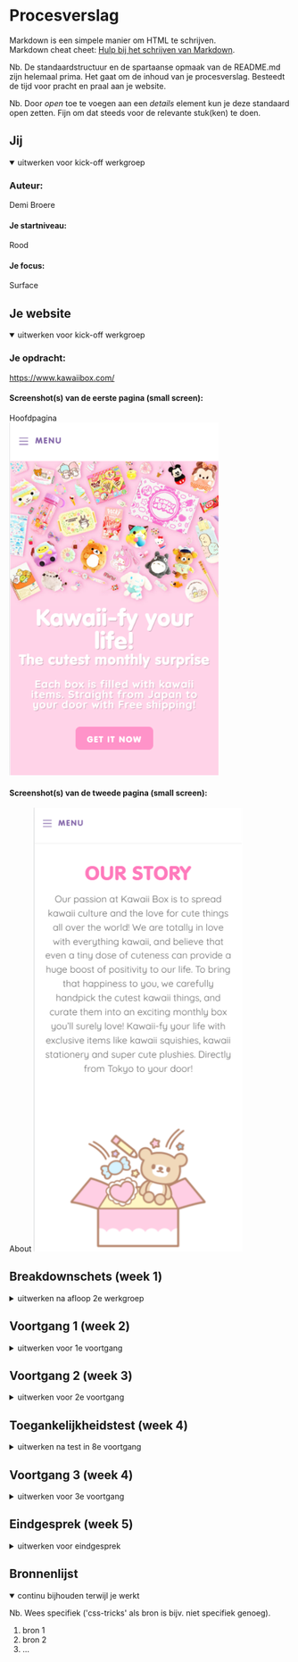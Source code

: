 # Procesverslag
Markdown is een simpele manier om HTML te schrijven.  
Markdown cheat cheet: [Hulp bij het schrijven van Markdown](https://github.com/adam-p/markdown-here/wiki/Markdown-Cheatsheet).

Nb. De standaardstructuur en de spartaanse opmaak van de README.md zijn helemaal prima. Het gaat om de inhoud van je procesverslag. Besteedt de tijd voor pracht en praal aan je website.

Nb. Door *open* toe te voegen aan een *details* element kun je deze standaard open zetten. Fijn om dat steeds voor de relevante stuk(ken) te doen.





## Jij

<details open>
<summary>uitwerken voor kick-off werkgroep</summary>

### Auteur:
Demi Broere

#### Je startniveau:
Rood

#### Je focus:
Surface
 
</details>





## Je website

<details open>
<summary>uitwerken voor kick-off werkgroep</summary>

### Je opdracht: 
 https://www.kawaiibox.com/
 
#### Screenshot(s) van de eerste pagina (small screen): 
Hoofdpagina  
<img src="images/Screenshot_1.png" width="375px" alt="omschrijving van de pagina">

#### Screenshot(s) van de tweede pagina (small screen):
About
 <img src="images/Screenshot_2.png" width="375px" alt="omschrijving van de pagina"> 
 
</details>





## Breakdownschets (week 1)

<details>
<summary>uitwerken na afloop 2e werkgroep</summary>

### de hele pagina: 
<img src="images/Breakdown-schets.png" width="375px" alt="breakdown van de hele pagina">

### dynamisch deel (bijv menu): 
<img src="images/dynamic-sketch.png" width="375px" alt="breakdown van een dynamisch deel">

</details>





## Voortgang 1 (week 2)

<details>
<summary>uitwerken voor 1e voortgang</summary>

### Stand van zaken
Ik ben deze week druk bezig geweest met het opzetten van de html en langzaam aan begonnen met het toevoegen van de CSS. Het was erg lastig om er mee te beginnen, omdat het alweer een tijdje geleden was dat ik code heb aangeraakt. Ik vond het dan in het begin ook wel erg overweldigend, maar eenmaal bezig ging het eigenlijk wel goed. Dat we nu weer tijd hebben om in het klaslokaal aan de slag te gaan heeft mij erg goed geholpen, omdat ik het makkelijker vind om hulp te vragen in de klas dan via online. 
 
Er was een ding waar ik een beetje tegenaan liep en dat was het onderstaande. In de officiële website is dit een slider met buttons, maar ik heb er een slider van gemaakt met scroll. Ik hoop een carousel nog toe te voegen bij een ander deel van de website, zodat ik die er toch in verwerkt heb. 
 <img src="images/lastig.png" width="375px" alt="breakdown van een dynamisch deel">
 
 
### Agenda voor meeting
samen met je groepje opstellen

Teamgenoten communiceren niet. 


### Verslag van meeting
 
De meeting ging eigenlijk prima, ik vond het wel fijn om weer even bezig te zijn. Ik had niet veel vragen, omdat ik nog niet heel ver was. De enige vraag die ik had was of het nodig was om elke keer de code te moeten herhalen, maar dat was (gelukkig) niet het geval. Anders had ik dat nog moeten aanpassen. De studentassistenten hadden mij een goede tip gegeven om aan de slag te gaan met de carousel. 

</details>





## Voortgang 2 (week 3)

<details>
<summary>uitwerken voor 2e voortgang</summary>

### Stand van zaken
 Ik sta er redelijk goed voor, ik ben goed bezig geweest met de eerste pagina en als deze af is kan ik makkelijker door naar de tweede pagina, omdat dan alles al goed staat. Wat ik erg lastig vind om te doen is de carousel, maar daar heb ik ook nog niet echt naar gekeken. Hier en daar heb ik geprobeerd verschillende delen al wat responsive te maken, omdat ik dat leuk vond om te doen en omdat ik het af en toe vervelend vind om maar met één ding bezig te zijn ( in dit geval de surface plane ). Al met al vind ik dat ik goed op weg ben.
 
Eindelijk had ik de form goed gekregen. 
 
<img src="images/Screenshot_3.png" width="375px" alt="form deel">

### Agenda voor meeting
samen met je groepje opstellen

Teamgenoten communiceren niet. 


### Verslag van meeting

 In de meeting was naar voren gekomen dat niet precies alles hetzelfde moest en dat je ook dingen anders mag doen. Dit gaf me wel wat meer rust. Ik moest nog wat focussen op de buttons en de margins rondom de footer. Dit heb ik dan ook aangepast.

</details>





## Toegankelijkheidstest (week 4)

<details>
<summary>uitwerken na test in 8e voortgang</summary>

### Bevindingen
Lijst met je bevindingen die in de test naar voren kwamen:

1.	States toevoegen ( focus, hover, disabled, active, visited ) 
2.	Hamburger menu verduidelijken, krijg button
3.	Blockquote verduidelijken
4.	Geef body een ID en maak van sections weer :first-of
5.	Buttons vergroten voor mobiel 
6.	Linkjes vergroten van de footer
7.	About mobile tekst breder maken 
8.	Social media buttons aanpassen, want de naam doet het niet op screenreader
9.	Label boven input


#### States toevoegen, met name focus.
De focus valt niet op. 
 
De kleuren van de focus aanpassen en eventueel een border, zodat de aandacht van de gebruiker wordt getrokken.

#### Mobiel menu
De menubutton op mobiel wordt weergegeven als button door de screenreader. 

Een alt toevoegen aan de button. 


#### Blockquote verduidelijken.
Het was niet echt duidelijk dat het ging om een quote. 

Hier een omschrijving van hoe het opgelost kan worden (met indien nodig een afbeelding)


#### Footer links
De linkjes van de footer waren zo klein dat ze moeilijk te lezen waren. 

De tekst iets groter maken, zodat het niet zo wegvalt en gebruikers het alsnog kunnen lezen. 

#### Label boven input email
Het was voor de screenreader niet duidelijk, ook is het voor mensen die het moeilijk vinden om zich te concentreren misschien moeilijk te onthouden dat het bij deze gaat om een e-mail. 

Een label toevoegen met 'e-mail'. 

#### Social media buttons aanpassen, want de naam doet het niet op screenreader

De social media buttons werden door de screenreader helemaal niet opgelezen, waardoor ze niet zouden snappen waar het over ging. 

Alts toevoegen?

#### About mobile tekst breder maken 

Op de mobiele pagina was de about tekst heel erg smal. 

De width aanpassen, zodat het de hele breedte in beslag neemt. 

#### Buttons vergroten voor mobiel 
De buttons op mobiel vielen niet erg op en waren moeilijk aan te klikken voor mensen met een beperking zoals parkinson, waarbij je hele arm trilt en je weinig controle hebt. 

</details>





## Voortgang 3 (week 4)

<details>
<summary>uitwerken voor 3e voortgang</summary>

### Stand van zaken
Ook deze week verliep eigenlijk alles weer soepel, ik wist wat me te doen stond en waar ik nog aan moest werken om mijn eindproduct te kunnen opleveren. Ik vond de carousel erg lastig om te doen. 


### Agenda voor meeting
samen met je groepje opstellen

We bespraken niet echt dingen met het groepje, we gingen vaak gewoon over de algemene dingen per persoon en bespraken daar waar we tegen aan liepen. 


### Verslag van meeting
hier na afloop snel de uitkomsten van de meeting vastleggen

- punt 1
- punt 2
- nog een punt
- ...

</details>





## Eindgesprek (week 5)

<details>
<summary>uitwerken voor eindgesprek</summary>

### Stand van zaken
hier dit ging goed & dit was lastig (neem ook screenshots op van delen van je website en code)

### Screenshot(s)

hier screenshot(s) van je eindresultaat

</details>





## Bronnenlijst

<details open>
<summary>continu bijhouden terwijl je werkt</summary>

Nb. Wees specifiek ('css-tricks' als bron is bijv. niet specifiek genoeg).

1. bron 1
2. bron 2
3. ...

</details>
